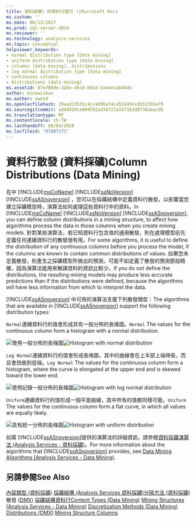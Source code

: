 ```yaml
---
title: 資料採礦) 的資料行發行 (|Microsoft Docs
ms.custom: ''
ms.date: 06/13/2017
ms.prod: sql-server-2014
ms.reviewer: ''
ms.technology: analysis-services
ms.topic: conceptual
helpviewer_keywords:
- normal distribution type [data mining]
- uniform distribution type [data mining]
- columns [data mining], distributions
- log normal distribution type [data mining]
- continuous columns
- distributions [data mining]
ms.assetid: 87e700de-32be-4bc8-b01d-ba4ee1ab48de
author: minewiskan
ms.author: owend
ms.openlocfilehash: 29aad33535c4cc4d9baf4c453249ce3b51595e78
ms.sourcegitcommit: ad4d92dce894592a259721a1571b1d8736abacdb
ms.translationtype: MT
ms.contentlocale: zh-TW
ms.lasthandoff: 08/04/2020
ms.locfileid: "87607171"
---
```

# <a name="column-distributions-data-mining"></a><span data-ttu-id="4474d-102">資料行散發 (資料採礦)</span><span class="sxs-lookup"><span data-stu-id="4474d-102">Column Distributions (Data Mining)</span></span>
  <span data-ttu-id="4474d-103">在中 [!INCLUDE[msCoName](../../includes/msconame-md.md)] [!INCLUDE[ssNoVersion](../../includes/ssnoversion-md.md)] [!INCLUDE[ssASnoversion](../../includes/ssasnoversion-md.md)] ，您可以在採礦結構中定義資料行散發，以影響當您建立採礦模型時，演算法如何處理這些資料行中的資料。</span><span class="sxs-lookup"><span data-stu-id="4474d-103">In [!INCLUDE[msCoName](../../includes/msconame-md.md)] [!INCLUDE[ssNoVersion](../../includes/ssnoversion-md.md)] [!INCLUDE[ssASnoversion](../../includes/ssasnoversion-md.md)], you can define column distributions in a mining structure, to affect how algorithms process the data in those columns when you create mining models.</span></span> <span data-ttu-id="4474d-104">針對某些演算法，若已知資料行包含值的通用散發，則在處理模型前先定義任何連續資料行的散發很有用。</span><span class="sxs-lookup"><span data-stu-id="4474d-104">For some algorithms, it is useful to define the distribution of any continuous columns before you process the model, if the columns are known to contain common distributions of values.</span></span> <span data-ttu-id="4474d-105">如果您未定義散發，則產生之採礦模型所做出的預測，可能不如定義了散發的預測那般精確，因為演算法能用來解譯資料的資訊比較少。</span><span class="sxs-lookup"><span data-stu-id="4474d-105">If you do not define the distributions, the resulting mining models may produce less accurate predictions than if the distributions were defined, because the algorithms will have less information from which to interpret the data.</span></span>

 <span data-ttu-id="4474d-106">[!INCLUDE[ssASnoversion](../../includes/ssasnoversion-md.md)] 中可用的演算法支援下列散發類型：</span><span class="sxs-lookup"><span data-stu-id="4474d-106">The algorithms that are available in [!INCLUDE[ssASnoversion](../../includes/ssasnoversion-md.md)] support the following distribution types:</span></span>

 <span data-ttu-id="4474d-107">`Normal`連續資料行的值會形成具有一般分佈的長條圖。</span><span class="sxs-lookup"><span data-stu-id="4474d-107">`Normal` The values for the continuous column form a histogram with a normal distribution.</span></span>

 <span data-ttu-id="4474d-108">![使用一般分佈的長條圖](../media/normal-distribution.gif "使用一般分佈的長條圖")</span><span class="sxs-lookup"><span data-stu-id="4474d-108">![Histogram with normal distribution](../media/normal-distribution.gif "Histogram with normal distribution")</span></span>

 <span data-ttu-id="4474d-109">`Log Normal`連續資料行的值會形成長條圖，其中的曲線會在上半部上端伸長，而且會扭曲到低端。</span><span class="sxs-lookup"><span data-stu-id="4474d-109">`Log Normal` The values for the continuous column form a histogram, where the curve is elongated at the upper end and is skewed toward the lower end.</span></span>

 <span data-ttu-id="4474d-110">![使用記錄一般分佈的長條圖](../media/log-normal-distribution.gif "使用記錄一般分佈的長條圖")</span><span class="sxs-lookup"><span data-stu-id="4474d-110">![Histogram with log normal distribution](../media/log-normal-distribution.gif "Histogram with log normal distribution")</span></span>

 <span data-ttu-id="4474d-111">`Uniform`連續資料行的值形成一個平面曲線，其中所有的值都同樣可能。</span><span class="sxs-lookup"><span data-stu-id="4474d-111">`Uniform` The values for the continuous column form a flat curve, in which all values are equally likely.</span></span>

 <span data-ttu-id="4474d-112">![具有統一分佈的長條圖](../media/uniform-distribution.gif "具有統一分佈的長條圖")</span><span class="sxs-lookup"><span data-stu-id="4474d-112">![Histogram with uniform distribution](../media/uniform-distribution.gif "Histogram with uniform distribution")</span></span>

 <span data-ttu-id="4474d-113">如需 [!INCLUDE[ssASnoversion](../../includes/ssasnoversion-md.md)]提供的演算法的詳細資訊，請參閱[資料採礦演算法 &#40;Analysis Services - 資料採礦&#41;](data-mining-algorithms-analysis-services-data-mining.md)。</span><span class="sxs-lookup"><span data-stu-id="4474d-113">For more information about the algorithms that [!INCLUDE[ssASnoversion](../../includes/ssasnoversion-md.md)] provides, see [Data Mining Algorithms &#40;Analysis Services - Data Mining&#41;](data-mining-algorithms-analysis-services-data-mining.md).</span></span>

## <a name="see-also"></a><span data-ttu-id="4474d-114">另請參閱</span><span class="sxs-lookup"><span data-stu-id="4474d-114">See Also</span></span>
 <span data-ttu-id="4474d-115">[內容類型 &#40;資料採礦&#41;](content-types-data-mining.md) [採礦結構 &#40;Analysis Services 資料採礦&#41;分隔](mining-structures-analysis-services-data-mining.md)[方法 &#40;資料採礦&#41;](discretization-methods-data-mining.md)散發 &#40;[DMX&#41;](/sql/dmx/distributions-dmx) [採礦結構資料行](mining-structure-columns.md)</span><span class="sxs-lookup"><span data-stu-id="4474d-115">[Content Types &#40;Data Mining&#41;](content-types-data-mining.md) [Mining Structures &#40;Analysis Services - Data Mining&#41;](mining-structures-analysis-services-data-mining.md) [Discretization Methods &#40;Data Mining&#41;](discretization-methods-data-mining.md) [Distributions &#40;DMX&#41;](/sql/dmx/distributions-dmx) [Mining Structure Columns](mining-structure-columns.md)</span></span>


